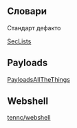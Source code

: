 ## Словари

Стандарт дефакто

[SecLists](https://github.com/danielmiessler/SecLists)

## Payloads

[PayloadsAllTheThings](https://github.com/swisskyrepo/PayloadsAllTheThings)

## Webshell

[tennc/webshell](https://github.com/tennc/webshell)